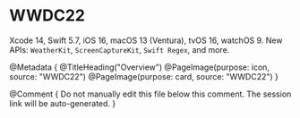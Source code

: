 # WWDC22

Xcode 14, Swift 5.7, iOS 16, macOS 13 (Ventura), tvOS 16, watchOS 9.
New APIs: ``WeatherKit``, ``ScreenCaptureKit``, ``Swift Regex``, and more. 

@Metadata {
   @TitleHeading("Overview")
   @PageImage(purpose: icon, source: "WWDC22")
   @PageImage(purpose: card, source: "WWDC22")
}

@Comment { Do not manually edit this file below this comment. The session link will be auto-generated. }
